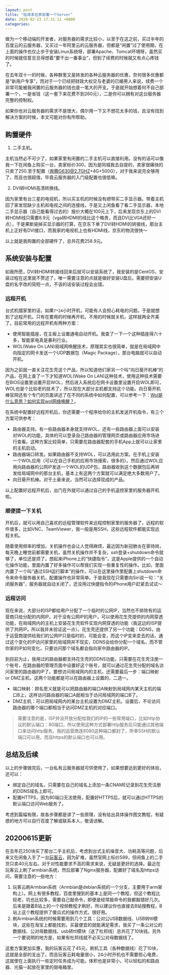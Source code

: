```yaml
---
layout: post
title: "低成本在家部署一个Server"
date: 2020-02-23 17:31:11 +0800
categories:
---
```


做为一个移动端的开发者，对服务器的需求比较小，以至于在这之前，买过半年的百度云的云服务器，又买过一年阿里云的云服务器，但都是“闲置”过了使用期，在上面的操作也仅止步于安装Linux系统呀，部署Apache、Tomcat环境呀，虽然买的时候就信誓旦旦得想着“要干出一番事业”，但到了续费的时候就又有点心疼钱了。

在去年双十一的时候，各种群里又是转发的各种云服务器的优惠，奈何很多优惠都是“新用户专享”，而对于一个已经把财政大权交与老婆的已婚男人来说，续费一个非常可能被我闲置的云服务器的钱也是一笔大的开支。于是就开始想着何不自己部署一个，一是省钱（这一套下来花费不到260元），二是你可以拥有对这台服务器完整的控制权。

如果你也对云服务器的需求不是很大，偶尔用一下又不想花太多的钱，且没有找到解决方案的时候，本文可能对你有所帮助。

## 购置硬件

1. 二手主机。

主机当然必不可少了，如果家里有闲置的二手主机可以直接利用。没有的话可以像我一下在闲鱼上购买一台，卖家标价300，因为是同城我去自提的，卖家很痛快的只卖了250.至于配置（奔腾G630@2.7GHZ+4G+500G），对于我来说完全够用了，而且也很超值，毕竟云服务器的入门级配置也很低嘛。

2. DVI转HDMI高清转换线。

因为家里有台三星的电视机，所以买主机的时候没有顺带买二手显示器。带着主机回了家发现缺少主机和电视之间的连接线，于是又上闲鱼看了看二手显示器，本地二手显示器（自己能看得过去的）报价大概在100元上下，后来发现京东上的DVI转HDMI线只需要8.9元（vga转HDMI的线比这个略贵，而且DVI比VGA还好一点），于是果断毙掉买显示器的打算，在京东下单了DVI转HDMI的转接线，那台主机上正好有DVI接口，而我家的电视机上也有HDMI线，京东的物流很快～

以上就是我购置的全部硬件了，总共花费258.9元。

## 系统安装与配置

如我所愿，DVI转HDMI转接线回来后就可以安装系统了，我安装的是CentOS，安装过程在这里就不赘述了，唯一需要注意的点就是做好安装U盘后，需要把安装U盘的名字改的简短一点，不该的话安装过程会出错。

### 远程开机

台式机摆家里的话，如果`7*24`小时开机，可能有人会担心耗电的问题。于是就想到了远程开机，只有在要用的时候再开机，不用的时候就关机，这样就两全齐美了。目前常用的远程开机有两种方案：

* 使用智能插座，在主板上设置通电自动开机。我查了一下一个这种插座得六十多，智能家电真是暴利行业。
* WOL(Wake On LAN)局域网唤醒技术，原理其实也很简单，就是在局域网中向指定的网卡发送一个UDP数据包（Magic Package），那台电脑就可以自动开机。

因为之前就一直关注花生壳这个产品，所以知道他们家另一个叫“向日葵开机棒”的产品，在网上查了一下才知道WOL(Wake On LAN)这种技术，使用这种技术需要在BIOS设置里设置开启WOL，然后进入系统后在网卡设置里设置开启WOL即可，WOL也是个比较老的技术了，所以现在大部分主机都支持这个功能。向日葵开机棒官网还有个专门的页面讲述了在不同的系统中如何配置，可以参考一下：[Wol是什么意思？如何实现wol网络唤醒？](https://sunlogin.oray.com/news/10088.html)。

在系统中配置好远程开机后，你还需要一个程序给你的主机发送开机指令，有三个方案可供参考：

* 路由器支持。有一些路由器本身就支持WOL，还有一些路由器上面可以安装对WOL的功能，具体的可以登录自己路由器的管理网页或路由器应用市场进行查看。这种方案比较简单，只需要在路由器配套的手机App上就可以让家里的主机启动。
* 路由器端口转发。如果路由器不支持WOL，可以选用此方案。在手机上安装一个WOL应用（可以在自己手机的应用市场搜索，很多的）。然后通过WOL应用向路由器的公网IP发送一个WOL的UDP包，路由器收到这个数据包后再转发给局域网中的那台主机，基本上有这两个方案就可以满足绝大多数用户了。
* 向日葵开机棒。对于土豪来说，当然可以选择现成的产品。

以上配置好远程开机后，出门在外就可以通过自己的手机遥控家里的服务器开机啦。

### 顺便提一下关机

开机后，就可以用自己喜欢的远程管理软件来远程控制家里的服务器了，远程的软件很多，比如VNC、TeamViewer，我一般是用SSH，这些远程软件都能实现远程关机。

随着使用频率的增加，关机操作也会让人觉得麻烦，最近因为新冠肺炎在家待岗，每天晚上睡觉前都需要关机，虽然关机操作并不复杂，ssh登录+shutdown命令就够了，单位还是烦了，想起来iPhone上的“快捷指令”，这是Apple提供的一个自动化操作功能，里面内置了好多操作可以帮我们实现一些重复性的操作。比如，里面内置了一个叫“通过SSH运行脚本”的操作，可以在这里操作里配置上shutdown命令来命令服务器关机，配置操作也非常简单。于是我现在只需要向Siri说一句：“关闭服务器”，服务器就自动关闭了，还没用过快捷指令的iPhone用户赶紧去试试～

### 远程访问

现在来说，大部分的ISP都给用户分配了一个临时的公网IP，当然也不排除有的运营商只给分配的内网IP。对于没有公网IP的用户，可以使用花生壳提供的内网穿透功能，在局域网内的主机上安装花生壳软件实现内网穿透的功能（我这边的ISP提供了共网IP，所以我并未验证这一点）。花生壳还提供了另一个功能：DDNS，由于运营商提供给我们的公网IP只是临时的，可能会变，而这个IP变来变去的话，通过这个变化的IP访问家里的局域网并不现实，DDNS会给你分配一个域名，而不管你家的IP如何变化，只要访问那个域名都会指向家中路由器的IP。

到目前为止，我用过的路由器都支持花生壳的DDNS功能，只需要在花生壳注册一个账号，在路由器的管理页面中设置好这个账号，就可以通过花生壳分配的域名访问家里的路由器的IP了。要想访问局域网内的主机，还需要最后一步：端口映射 or DMZ主机，这两个功能都是可以在路由器上设置的，二选一。

* 端口映射：顾名思义就是可以把路由器的端口A映射到局域网内某天主机的端口B上，这样访问路由器的端口A就相当于访问局域网的端口B了。
* DMZ主机：可以把局域网内的某台主机设置为DMZ主机，设置后，不论访问路由器的哪个端口都相当于访问DMZ主机的对应端口。

> 需要注意的是，ISP并没开放分配给我们的IP的一些常用端口，比如http协议的默认端口：80端口，所以使用这种方式部署http服务后只能通过其他端口来访问http服务。我的运营商连8080这种端口都封了，所幸SSH的默认端口可以用，而且https的默认端口也可以用。

## 总结及后续

以上的步骤做完后，一台私有云服务器就可供使用了，如果想要达到更好的体验，还可以：

* 绑定自己的域名，只需要在自己的域名上添加一条CNAME记录到花生壳注册的DDNS域名上即可。
* 配置HTTPS，因为80端口无法使用，配置好HTTPS后，就可以通过HTTPS的默认端口访问Web服务了。

考虑到篇幅有限，故各步骤都是讲了一些原理，没有给出具体操作图文教程，有疑惑的地方可以自行百度了解或联系本人，敬请谅解。

## 20200615更新

在去年花250块买了那台二手主机后，考虑到台式主机噪音大、功耗高等问题，后来又在闲鱼入手了一台[玩客云](https://www.onethingcloud.com/site/prodv3.html)，因为矿难，虽然官网上标价599，但闲鱼上的二手货只卖40元左右。对于对性能要求不高的需求来说，无疑是更好的选择。最近在玩客云上刷了armbian系统，然后部署了Nginx服务器，配置好了域名及https访问，需要注意的一些地方：

1. 玩客云刷Armbian系统（Armbian是debian系统的一个分支，主要用于arm架构上）。网上有很多教程，百度里搜到的基本上是同一个教程，但这个教程比较老，坑也比较多，需要自己敲命令，即便是经常敲命令的我都敲错好几次。后来是跟着B站上的一个视频教程才刷好，所以建议你也直接去B站搜教程，B站上这个教程提供了傻瓜式的操作方式，很好用。
2. 刷Armbian系统的时候需要用到几个工具：公对公USB数据线、USB转ttl模块，这些在淘宝上都能找到，买最便宜的就能满足需求，我买了一条公对公的数据线、公对母数据线、usb转ttl模块（送了杜邦线）总共花了10块钱。另外一个要说明的地方是，如果有杜邦线就不必买公对母数据线了。

这套方案更加实惠，我的玩客云花了45元，刷机工具（各种数据线）花了10块，这就是全部的支出了。而且玩客云耗电量很小，24小时开机也不需要担心电费，这就使在上面执行一些定时任务成为可能。体积也是非常小，可以轻松的和路由器、光猫一起放在家里的弱电箱里。
